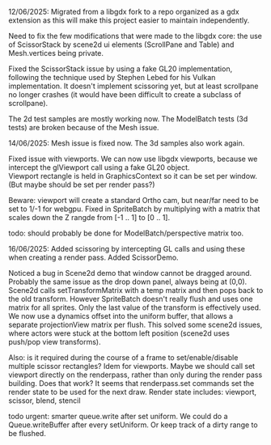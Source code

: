 12/06/2025:
Migrated from a libgdx fork to a repo organized as a gdx extension as this will make this project easier to maintain independently.

Need to fix the few modifications that were made to the libgdx core:  the use of ScissorStack by scene2d ui elements (ScrollPane and Table) and Mesh.vertices being private.

Fixed the ScissorStack issue by using a fake GL20 implementation, following the technique used by Stephen Lebed for his Vulkan implementation. It doesn't implement scissoring yet, but at least
scrollpane no longer crashes (it would have been difficult to create a subclass of scrollpane).

The 2d test samples are mostly working now.  The ModelBatch tests (3d tests) are broken because of the Mesh issue.

14/06/2025:
Mesh issue is fixed now. The 3d samples also work again.

Fixed issue with viewports. We can now use libgdx viewports, because we intercept 
the glViewport call using a fake GL20 object.  
Viewport rectangle is held in GraphicsContext so it can be set per window.
(But maybe should be set per render pass?)

Beware: viewport will create a standard Ortho cam, 
but near/far need to be set to 1/-1 for webgpu.
Fixed in SpriteBatch by multiplying with a matrix that scales down the Z rangde from [-1 .. 1] to [0 .. 1].

todo: should probably be done for ModelBatch/perspective matrix too.

16/06/2025:
Added scissoring by intercepting GL calls and using these when creating a render pass.
Added ScissorDemo.

Noticed a bug in Scene2d demo that window cannot be dragged around. Probably the same issue as the drop down panel, always being at (0,0).
Scene2d calls setTransformMatrix with a temp matrix and then pops back to the old transform.
However SpriteBatch doesn't really flush and uses one matrix for all sprites. Only the last value of the transform is effectively used.
We now use a dynamics offset into the uniform buffer, that allows a separate projectionView matrix per flush.
This solved some scene2d issues, where actors were stuck at the bottom left position (scene2d uses push/pop view transforms).


Also: is it required during the course of a frame to set/enable/disable multiple scissor rectangles? Idem for viewports.
Maybe we should call set viewport directly on the renderpass, rather than only during the render pass building.
Does that work? It seems that renderpass.set commands set the render state to be used for the next draw.
Render state includes: viewport, scissor, blend, stencil

todo urgent: smarter queue.write after set uniform.
We could do a Queue.writeBuffer after every setUniform.
Or keep track of a dirty range to be flushed.

